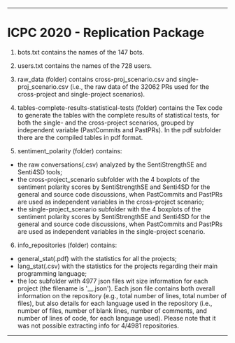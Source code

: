 ----------------------------------------------------------------------------------------------------------------
# ICPC 2020 - Replication Package

1) bots.txt contains the names of the 147 bots.

2) users.txt contains the names of the 728 users.

3) raw_data (folder) contains cross-proj_scenario.csv and single-proj_scenario.csv (i.e., the raw data of the 32062 PRs used for the cross-project and single-project scenarios).

4) tables-complete-results-statistical-tests (folder) contains the Tex code to generate the tables with the complete results of statistical tests, for both the single- and the cross-project scenarios, grouped by independent variable (PastCommits and PastPRs). In the pdf subfolder there are the compiled tables in pdf format.

5) sentiment_polarity (folder) contains:
- the raw conversations(.csv) analyzed by the SentiStrengthSE and Senti4SD tools;
- the cross-project_scenario subfolder with the 4 boxplots of the sentiment polarity scores by SentiStrengthSE and Senti4SD for the general and source code discussions, when PastCommits and PastPRs are used as independent variables in the cross-project scenario;
- the single-project_scenario subfolder with the 4 boxplots of the sentiment polarity scores by SentiStrengthSE and Senti4SD for the general and source code discussions, when PastCommits and PastPRs are used as independent variables in the single-project scenario.

6) info_repositories (folder) contains:
- general_stat(.pdf) with the statistics for all the projects;
- lang_stat(.csv) with the statistics for the projects regarding their main programming language;
- the loc subfolder with 4977 json files wit size information for each project (the filename is '<username>__<repo>.json').
  Each json file contains both overall information on the repository (e.g., total number of lines, total number of files), but also details for each language used in the repository (i.e., number of files, number of blank lines, number of comments, and number of lines of code, for each language used).
  Please note that it was not possible extracting info for 4/4981 repositories.
  
----------------------------------------------------------------------------------------------------------------
